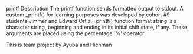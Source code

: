 printf
Description
The printf function sends formatted output to stdout. A custom _printf() for learning purposes was developed by cohort #9 students Jimmer and Edward Ortiz. _printf() function format string is a character string, beginning and ending in its initial shift state, if any. These arguments are placed using the percentage '%' operator

This is team project by Ayuba and Hichman
